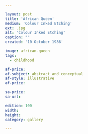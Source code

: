 ```yaml
---

layout: post
title: 'African Queen'
medium: 'Colour Inked Etching'
ext: .jpg
alt: 'Colour Inked Etching'
caption: ""
created: '10 October 1986'

image: african-queen
tags:
  - childhood

af-price:
af-subject: abstract and conceptual
af-style: illustrative
af-price:

sa-price:
sa-url:

edition: 100
width:
height:
category: gallery

---
```

